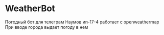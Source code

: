 # WeatherBot
Погодный бот для телеграм Наумов ип-17-4
работает с openweathermap
При вводе города выдает погоду в нем
